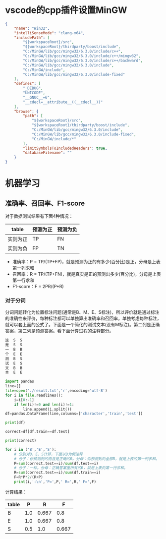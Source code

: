 # vscode的cpp插件设置MinGW

```json
{
    "name": "Win32",
    "intelliSenseMode": "clang-x64",
    "includePath": [
        "${workspaceRoot}/src",
        "${workspaceRoot}/thirdparty/boost/include",
        "C:/MinGW/lib/gcc/mingw32/6.3.0/include/c++",
        "C:/MinGW/lib/gcc/mingw32/6.3.0/include/c++/mingw32",
        "C:/MinGW/lib/gcc/mingw32/6.3.0/include/c++/backward",
        "C:/MinGW/lib/gcc/mingw32/6.3.0/include",
        "C:/MinGW/include",
        "C:/MinGW/lib/gcc/mingw32/6.3.0/include-fixed"
    ],
    "defines": [
        "_DEBUG",
        "UNICODE",
        "__GNUC__=6",
        "__cdecl=__attribute__((__cdecl__))"
    ],
    "browse": {
        "path": [
            "${workspaceRoot}/src",
            "${workspaceRoot}/thirdparty/boost/include",
            "C:/MinGW/lib/gcc/mingw32/6.3.0/include",
            "C:/MinGW/lib/gcc/mingw32/6.3.0/include-fixed",
            "C:/MinGW/include/*"
        ],
        "limitSymbolsToIncludedHeaders": true,
        "databaseFilename": ""
    }
}
```

# 机器学习

## 准确率、召回率、F1-score
对于数据测试结果有下面4种情况：

table   | 预测为正 | 预测为负
--------|----------|--------
实则为正 |   TP     |   FN
实则为负 |   FP     |   TN

* 准确率：P = TP/(TP+FP)，就是预测为正的有多少(百分比)是正，分母是上表第一列求和
* 召回率：R = TP/(TP+FN)，就是真实是正的预测出多少(百分比)，分母是上表第一行求和
* F1-score：F = 2PR/(P+R)

### 对于分词

分词问题转化为位置标注问题(通常是B、M、E、S标注)，所以评价就是通过标注的准确性来评价，每种标注都可以单独算出准确率和召回率，单独考虑每种标注，就可以套上面的公式了。下面是一个简化的测试文本(没有M标注)。第二列是正确答案，第三列是预测答案。看下面计算过程的注释部分。

```txt
这  S  S
是  S  S
一  B  B
个  E  E
测  B  S
试  E  S
文  B  B
本  E  E
```

```python
import pandas
line=[]
file=open('./result.txt','r',encoding='utf-8')
for i in file.readlines():
    i=i[0:-1]
    if len(i)!=0 and len(i)!=1:
        line.append(i.split())
df=pandas.DataFrame(line,columns=['character','train','test'])

print(df)

correct=df[df.train==df.test]

print(correct)

for i in ('B','E','S'):
    # 分别对B、E、S计算，下面以B为例注释
    # 分子：你预测到的而且是正确的B。分母：你预测到的全部B，就是上表的第一列求和。
    P=sum(correct.test==i)/sum(df.test==i)
    # 分子：一样。分母：正确答案里所有的B，就是上表的第一行求和。
    R=sum(correct.test==i)/sum(df.train==i)
    F=R*P*2/(R+P)
    print(i,':\n','P=',P,' R=',R,' F=',F)
```

计算结果：

table |  P  |  R  |  F
------|-----|-----|-----
B     | 1.0 |0.667| 0.8
E     | 1.0 |0.667| 0.8
S     | 0.5 | 1.0 | 0.667